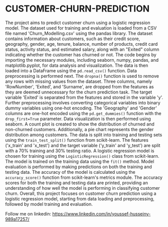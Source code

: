 # CUSTOMER-CHURN-PREDICTION

The project aims to predict customer churn using a logistic regression model. The dataset used for training and evaluation is loaded from a CSV file named 'Churn_Modelling.csv' using the pandas library. The dataset contains information about customers, such as their credit score, geography, gender, age, tenure, balance, number of products, credit card status, activity status, and estimated salary, along with an "Exited" column indicating whether the customer has churned or not.
The code begins by importing the necessary modules, including seaborn, numpy, pandas, and matplotlib.pyplot, for data analysis and visualization. The data is then loaded into a DataFrame using the `pd.read_csv()` function.
Data preprocessing is performed next. The `dropna()` function is used to remove any rows with missing values from the dataset. Three columns, namely 'RowNumber', 'Exited', and 'Surname', are dropped from the features as they are deemed unnecessary for the churn prediction task. The target variable 'Exited' is separated from the features and stored in the variable 'y'.
Further preprocessing involves converting categorical variables into binary dummy variables using one-hot encoding. The 'Geography' and 'Gender' columns are one-hot encoded using the `pd.get_dummies()` function with the `drop_first=True` parameter.
Data visualization is then performed using seaborn. A count plot is created to show the distribution of churned and non-churned customers. Additionally, a pie chart represents the gender distribution among customers.
The data is split into training and testing sets using the `train_test_split()` function from scikit-learn. The features ('x_train' and 'x_test') and the target variable ('y_train' and 'y_test') are split with a 70% training and 30% testing ratio.
A logistic regression model is chosen for training using the `LogisticRegression()` class from scikit-learn. The model is trained on the training data using the `fit()` method.
Model evaluation is performed by making predictions on both the training and testing data. The accuracy of the model is calculated using the `accuracy_score()` function from scikit-learn's metrics module. The accuracy scores for both the training and testing data are printed, providing an understanding of how well the model is performing in classifying customer churn.
Overall, this project focuses on customer churn prediction using a logistic regression model, starting from data loading and preprocessing, followed by model training and evaluation.

Follow me on linkedin: https://www.linkedin.com/in/youssef-husseiny-989a17257/
